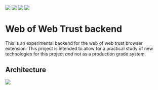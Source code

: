 [![](https://img.shields.io/badge/Version-0.1.0b0-black?style=flat-square)]() [![](https://img.shields.io/badge/License-AGPL%203-black?style=flat-square&logo=gnu)](https://www.gnu.org/licenses/agpl-3.0.en.html) [![](https://img.shields.io/badge/OpenAPI%20Version-3.0.2-black?style=flat-square&logo=openapiinitiative)](https://github.com/Jugendhackt/web-of-web-trust-backend/blob/main/schema.yml) [![](https://img.shields.io/badge/Rust-2021-black?style=flat-square&logo=rust)](https://doc.rust-lang.org/edition-guide/rust-2021/index.html)


# Web of Web Trust backend

This is an experimental backend for the web of web trust browser extension. This project is intended to allow for a practical study of new technologies for this project *and* not as a production grade system.

## Architecture

[![](https://mermaid.ink/img/eyJjb2RlIjoiZmxvd2NoYXJ0IExSXG4gICAgc3ViZ3JhcGggaW50ZXJuZXRcbiAgICBFeHRlbnNpb24gLS0gSFRUUCBBUEkgLS0-IE57Tmdpbnh9ICAgIFxuICAgIGVuZFxuICAgIHN1YmdyYXBoIGRvY2tlclxuICAgIE4gLS0-IFN7QmFja2VuZH0gXG4gICAgUyAtLSBLVi1DYWNoZSAgLS0-IEN7e1JlZGlzfX1cbiAgICBTIC0tIFRyYWNpbmcgLS0-IFR7e0plYWdlcn19XG4gICAgUyAtLSBEYXRhYmFzZSAgLS0-IERbKFBvc3RncmVTUUwpXVxuICAgIGVuZCIsIm1lcm1haWQiOnsidGhlbWUiOiJkZWZhdWx0In0sInVwZGF0ZUVkaXRvciI6ZmFsc2UsImF1dG9TeW5jIjp0cnVlLCJ1cGRhdGVEaWFncmFtIjpmYWxzZX0)](https://mermaid.live/edit#eyJjb2RlIjoiZmxvd2NoYXJ0IExSXG4gICAgc3ViZ3JhcGggaW50ZXJuZXRcbiAgICBFeHRlbnNpb24gLS0gSFRUUCBBUEkgLS0-IE57Tmdpbnh9ICAgIFxuICAgIGVuZFxuICAgIHN1YmdyYXBoIGRvY2tlclxuICAgIE4gLS0-IFN7QmFja2VuZH0gXG4gICAgUyAtLSBLVi1DYWNoZSAgLS0-IEN7e1JlZGlzfX1cbiAgICBTIC0tIFRyYWNpbmcgLS0-IFR7e0plYWdlcn19XG4gICAgUyAtLSBEYXRhYmFzZSAgLS0-IERbKFBvc3RncmVTUUwpXVxuICAgIGVuZCIsIm1lcm1haWQiOiJ7XG4gIFwidGhlbWVcIjogXCJkZWZhdWx0XCJcbn0iLCJ1cGRhdGVFZGl0b3IiOmZhbHNlLCJhdXRvU3luYyI6dHJ1ZSwidXBkYXRlRGlhZ3JhbSI6ZmFsc2V9)
